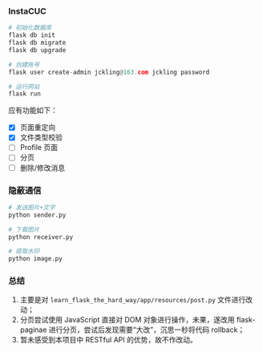 ### InstaCUC

```python
# 初始化数据库
flask db init
flask db migrate
flask db upgrade

# 创建账号
flask user create-admin jckling@163.com jckling password

# 运行网站
flask run
```

应有功能如下：
- [x] 页面重定向
- [x] 文件类型校验
- [ ] Profile 页面
- [ ] 分页
- [ ] 删除/修改消息

### 隐蔽通信

```python
# 发送图片+文字
python sender.py

# 下载图片
python receiver.py

# 提取水印
python image.py
```

### 总结

1. 主要是对 `learn_flask_the_hard_way/app/resources/post.py` 文件进行改动；
2. 分页尝试使用 JavaScript 直接对 DOM 对象进行操作，未果，遂改用 flask-paginae 进行分页，尝试后发现需要“大改”，沉思一秒将代码 rollback；
3. 暂未感受到本项目中 RESTful API 的优势，故不作改动。
